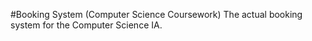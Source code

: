 #Booking System (Computer Science Coursework)
The actual booking system for the Computer Science IA.
